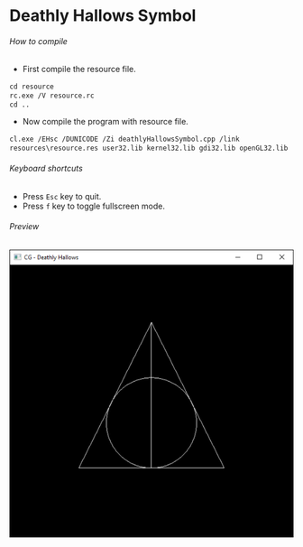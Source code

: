Deathly Hallows Symbol
======================

###### How to compile

- First compile the resource file.

```
cd resource
rc.exe /V resource.rc
cd ..
```

- Now compile the program with resource file.

```
cl.exe /EHsc /DUNICODE /Zi deathlyHallowsSymbol.cpp /link resources\resource.res user32.lib kernel32.lib gdi32.lib openGL32.lib
```

###### Keyboard shortcuts
- Press ```Esc``` key to quit.
- Press ```f``` key to toggle fullscreen mode.

###### Preview
![deathlyHallowsSymbol][deathlyHallowsSymbol-image]

<!-- Image declaration -->

[deathlyHallowsSymbol-image]: ./preview/deathlyHallowsSymbol.png "Deathly Hallows"

